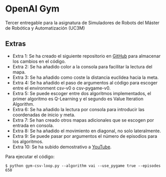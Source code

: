 # OpenAI Gym
Tercer entregable para la asignatura de Simuladores de Robots del Máster de Robótica y Automatización (UC3M)

## Extras
- Extra 1: Se ha creado el siguiente repositorio en [GitHub](https://github.com/lucas-rib-oli/P4_OpenAIGym) para almacenar los cambios en el código. 
- Extra 2: Se ha añadido color a la consola para facilitar la lectura del mapa.
- Extra 3: Se ha añadido como coste la distancia euclídea hacia la meta. 
- Extra 4: Se ha añadido el paso de argumentos al código para escoger entre el environment csv-v0 o csv-pygame-v0.
- Extra 5: Se puede escoger entre dos algoritmos implementados, el primer algoritmo es Q-Learning y el segundo es Value Iteration Algorithm.
- Extra 6: Se ha añadido la lectura por consola para introducir las coordenadas de inicio y meta.
- Extra 7: Se han creado otros mapas adicionales que se escogen por entrada en consola. 
- Extra 8: Se ha añadido el movimiento en diagonal, no solo lateralmente.
- Extra 9: Se puede pasar por argumentos el número de episodios para los algoritmos.
- Extra 10: Se ha subido demostrativo a [YouTube](https://youtu.be/_EgTOtM6OyY).

Para ejecutar el código:
```
$ python gym-csv-loop.py --algorithm vai --use_pygame true --episodes 650
```